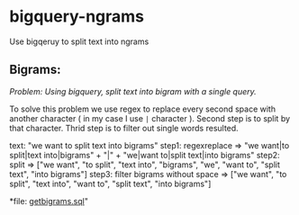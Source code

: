 # bigquery-ngrams
Use bigqeruy to split text into ngrams


## Bigrams:

*Problem: Using bigquery, split text into bigram with a single query.*

To solve this problem we use regex to replace every second space with another character ( in my case I use `|` character ). Second step is to split by that character. Thrid step is to filter out single words resulted.

text: "we want to split text into bigrams"
step1: regexreplace  => "we want|to split|text into|bigrams" + "|" + "we|want to|split text|into bigrams"
step2: split => ["we want", "to split", "text into", "bigrams", "we", "want to", "split text", "into bigrams"]
step3: filter bigrams without space =>  ["we want", "to split", "text into", "want to", "split text", "into bigrams"]

*file: [getbigrams.sql](/blob/master/getbigrams.sql)"

